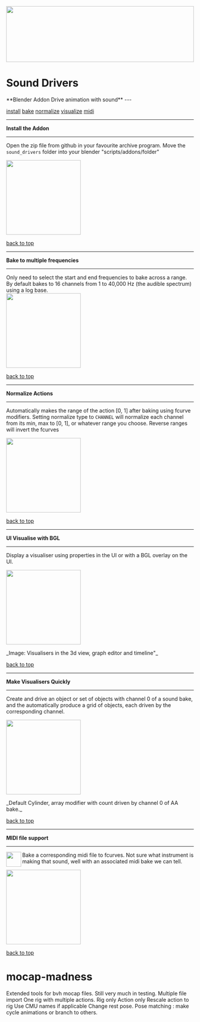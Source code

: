 <img src="https://github.com/batFINGER/sound-bake-drivers/wiki/images/anim.gif"  width="100%" height="150" padding="10" align="center" >
<h1 padding="10">Sound Drivers</h1><a name="sound_drivers"/>
**Blender Addon Drive animation with sound**
---

[install](#install)
[bake](#bake)
[normalize](#normalize)
[visualize](#visualize)
[midi](#midi)


---
**Install the Addon<a name="install"></a>**

---

Open the zip file from github in your favourite archive program.  Move the `sound_drivers` folder into your blender  "scripts/addons/folder"

<a href="https://github.com/batFINGER/sound-bake-drivers/wiki/images/install_addon.png"><img src="https://github.com/batFINGER/sound-bake-drivers/wiki/images/install_addon.png" height="200" ></a>

[back to top](#sound_drivers)

---
**Bake to multiple frequencies<a name="bake"></a>**

---

Only need to select the start and end frequencies to bake across a range.  By default bakes to 16 channels from 1 to 40,000 Hz (the audible spectrum) using a log base.  
<a href="https://github.com/batFINGER/sound-bake-drivers/wiki/images/bake.png"><img src="https://github.com/batFINGER/sound-bake-drivers/wiki/images/bake.png" height="200" ></a>

[back to top](#sound_drivers)

---
**Normalize Actions<a name="normalize"></a>**

---

Automatically makes the range of the action [0, 1] after baking using fcurve modifiers.  Setting normalize type to `CHANNEL` will normalize each channel from its min, max to [0, 1], or whatever range you choose.  Reverse ranges will invert the fcurves

<a href="https://github.com/batFINGER/sound-bake-drivers/wiki/images/normalize.png"><img src="https://github.com/batFINGER/sound-bake-drivers/wiki/images/normalize.png" height="200" ></a>

[back to top](#sound_drivers)



---
**UI Visualise with BGL<a name="visualize"></a>**

---

Display a visualiser using properties in the UI or with a BGL overlay on the UI. 

<a href="https://github.com/batFINGER/sound-bake-drivers/wiki/images/visualiser_new.png"><img src="https://github.com/batFINGER/sound-bake-drivers/wiki/images/visualiser_new.png" height="200" ></a>

<span text-size="-1" margin="0" padding="0">
_Image: Visualisers in the 3d view, graph editor and timeline"_
</span>

[back to top](#sound_drivers)


---
**Make Visualisers Quickly<a name="visualize"></a>**

---

Create and drive an object or set of objects with channel 0 of a sound bake, and the automatically produce a grid of objects, each driven by the corresponding channel.


<a href="https://github.com/batFINGER/sound-bake-drivers/wiki/images/visquick.png"><img src="https://github.com/batFINGER/sound-bake-drivers/wiki/images/visquick.png" height="200" ></a>

<span text-size="-1" margin="0" padding="0">
_Default Cylinder, array modifier with count driven by channel 0 of AA bake._
</span>

[back to top](#sound_drivers)

---
**MIDI file support<a name="midi"></a>**

---

<a href="https://github.com/batFINGER/sound-bake-drivers/wiki/images/install_addon.png"><img src="https://github.com/batFINGER/sound-bake-drivers/wiki/images/midi_icon.png" align="left" height="40" ></a> Bake a corresponding  midi file to fcurves.  Not sure what instrument is making that sound, well with an associated midi bake we can tell.


<a href="https://github.com/batFINGER/sound-bake-drivers/wiki/images/midi2.png"><img src="https://github.com/batFINGER/sound-bake-drivers/wiki/images/midi2.png" height="200" ></a> 

[back to top](#sound_drivers)


# mocap-madness
Extended tools for bvh mocap files.
Still very much in testing.
Multiple file import
One rig with multiple actions.
Rig only
Action only
Rescale action to rig
Use CMU names if applicable
Change rest pose.
Pose matching : make cycle animations or branch to others.

